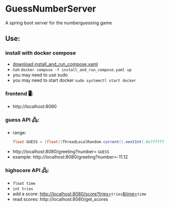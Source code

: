 # GuessNumberServer
A spring boot server for the numberguessing game

## Use:
### install with docker compose
- [download install_and_run_compose.yaml](https://github.com/Ztirom45/GuessNumberServer/blob/release/install_and_run_compose.yaml)
- run `docker compose -f install_and_run_compose.yaml up`
- you may need to use sudo
- you may need to start docker `sudo systemctl start docker`

### frontend 🖥️:
- http://localhost:8080

### guess API 🖧: 
- range: 
    ```java
    float GUESS = (float)(ThreadLocalRandom.current().nextInt(-0x7fffffff,0x7fffffff))/10000.f;
    ```
- http://localhost:8080/greeting?number= `GUESS`
- example: http://localhost:8080/greeting?number=-11.12
### highscore API 🖧:
- `float time`
- `int tries`
- add a score: [http://localhost:8080/score?tries=](_)`tries`[&time=](_)`time`
- read scores: http://localhost:8080/get_scores

